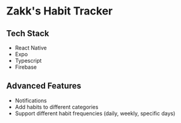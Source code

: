 # Zakk's Habit Tracker

## Tech Stack
- React Native
- Expo
- Typescript
- Firebase

## Advanced Features

- Notifications
- Add habits to different categories
- Support different habit frequencies (daily, weekly, specific days)
